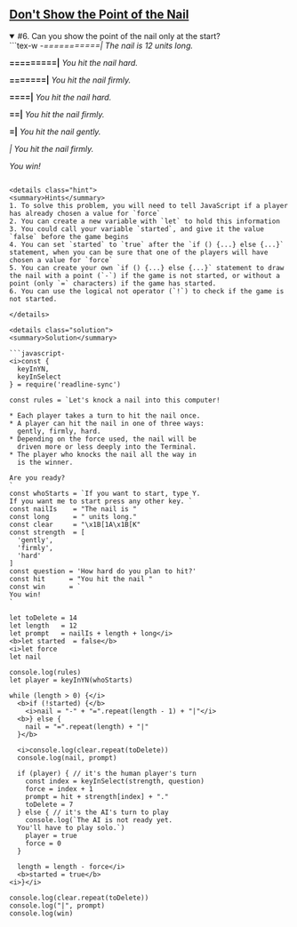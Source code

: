 <!-- Don't Show the Point of the Nail -->
<section
  id="dont-show-the-point-of-the-nail"
  aria-labelledby="dont-show-the-point-of-the-nail"
  data-item="Don't Show the Point of the Nail"
>
  <h2><a href="#dont-show-the-point-of-the-nail">Don't Show the Point of the Nail</a></h2>

<details class="challenge" open>
<summary>#6. Can you show the point of the nail only at the start?</summary>
```tex-w
<i>-===========|  The nail is 12 units long.

</i><b>=========|</b><i>  You hit the nail hard.

</i><b>=======|</b><i>  You hit the nail firmly.

</i><b>====|</b><i>  You hit the nail hard.

</i><b>==|</b><i>  You hit the nail firmly.

</i><b>=|</b><i>  You hit the nail gently.

| You hit the nail firmly.

You win!</i>
```

<details class="hint">
<summary>Hints</summary>
1. To solve this problem, you will need to tell JavaScript if a player has already chosen a value for `force`
2. You can create a new variable with `let` to hold this information
3. You could call your variable `started`, and give it the value `false` before the game begins
4. You can set `started` to `true` after the `if () {...} else {...}` statement, when you can be sure that one of the players will have chosen a value for `force`
5. You can create your own `if () {...} else {...}` statement to draw the nail with a point (`-`) if the game is not started, or without a point (only `=` characters) if the game has started.
6. You can use the logical not operator (`!`) to check if the game is not started.

</details>

<details class="solution">
<summary>Solution</summary>

```javascript-
<i>const {
  keyInYN,
  keyInSelect
} = require('readline-sync')

const rules = `Let's knock a nail into this computer!

* Each player takes a turn to hit the nail once.
* A player can hit the nail in one of three ways:
  gently, firmly, hard.
* Depending on the force used, the nail will be
  driven more or less deeply into the Terminal.
* The player who knocks the nail all the way in
  is the winner.

Are you ready?
`
const whoStarts = `If you want to start, type Y.
If you want me to start press any other key. `
const nailIs    = "The nail is "
const long      = " units long."
const clear     = "\x1B[1A\x1B[K"
const strength  = [
  'gently',
  'firmly',
  'hard'
]
const question = 'How hard do you plan to hit?'
const hit      = "You hit the nail "
const win      = `
You win!
`

let toDelete = 14
let length   = 12
let prompt   = nailIs + length + long</i>
<b>let started  = false</b>
<i>let force
let nail

console.log(rules)
let player = keyInYN(whoStarts)

while (length > 0) {</i>
  <b>if (!started) {</b>
    <i>nail = "-" + "=".repeat(length - 1) + "|"</i>
  <b>} else {
    nail = "=".repeat(length) + "|"
  }</b>

  <i>console.log(clear.repeat(toDelete))
  console.log(nail, prompt)

  if (player) { // it's the human player's turn
    const index = keyInSelect(strength, question)
    force = index + 1
    prompt = hit + strength[index] + "."
    toDelete = 7
  } else { // it's the AI's turn to play
    console.log(`The AI is not ready yet.
  You'll have to play solo.`)
    player = true
    force = 0
  }

  length = length - force</i>
  <b>started = true</b>
<i>}</i>

console.log(clear.repeat(toDelete))
console.log("|", prompt)
console.log(win)
```

</details>
</details>
</section>
